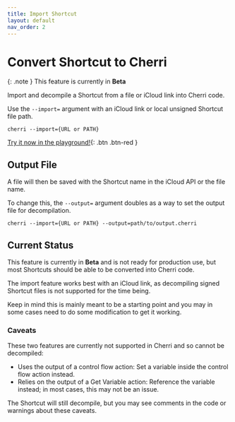 ```yaml
---
title: Import Shortcut
layout: default
nav_order: 2
---
```


# Convert Shortcut to Cherri

{: .note }
This feature is currently in **Beta**

Import and decompile a Shortcut from a file or iCloud link into Cherri code.

Use the `--import=` argument with an iCloud link or local unsigned Shortcut file path.

```console
cherri --import={URL or PATH}
```

[Try it now in the playground!](https://playground.cherrilang.org){: .btn .btn-red }

## Output File

A file will then be saved with the Shortcut name in the iCloud API or the file name.

To change this, the `--output=` argument doubles as a way to set the output file for decompilation.

```console
cherri --import={URL or PATH} --output=path/to/output.cherri
```

## Current Status

This feature is currently in **Beta** and is not ready for production use, but most Shortcuts should be able to be converted into Cherri code.

The import feature works best with an iCloud link, as decompiling signed Shortcut files is not supported for the time being.

Keep in mind this is mainly meant to be a starting point and you may in some cases need to do some modification to get it working.

### Caveats

These two features are currently not supported in Cherri and so cannot be decompiled:

- Uses the output of a control flow action: Set a variable inside the control flow action instead.
- Relies on the output of a Get Variable action: Reference the variable instead; in most cases, this may not be an issue.

The Shortcut will still decompile, but you may see comments in the code or warnings about these caveats.
